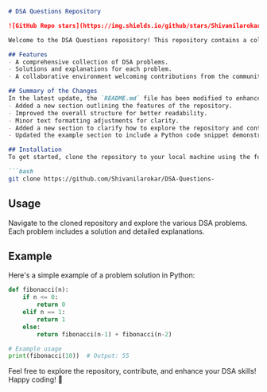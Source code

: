 ```markdown
# DSA Questions Repository

![GitHub Repo stars](https://img.shields.io/github/stars/Shivanilarokar/DSA-Questions-) ![GitHub forks](https://img.shields.io/github/forks/Shivanilarokar/DSA-Questions-) ![GitHub issues](https://img.shields.io/github/issues/Shivanilarokar/DSA-Questions-)

Welcome to the DSA Questions repository! This repository contains a collection of Data Structures and Algorithms (DSA) problems designed to help you enhance your coding skills.

## Features
- A comprehensive collection of DSA problems.
- Solutions and explanations for each problem.
- A collaborative environment welcoming contributions from the community. 🎉

## Summary of the Changes
In the latest update, the `README.md` file has been modified to enhance the information provided to users. The following changes have been made:
- Added a new section outlining the features of the repository.
- Improved the overall structure for better readability.
- Minor text formatting adjustments for clarity.
- Added a new section to clarify how to explore the repository and contribute.
- Updated the example section to include a Python code snippet demonstrating a simple problem solution.

## Installation
To get started, clone the repository to your local machine using the following command:

```bash
git clone https://github.com/Shivanilarokar/DSA-Questions-
```

## Usage
Navigate to the cloned repository and explore the various DSA problems. Each problem includes a solution and detailed explanations. 

## Example
Here's a simple example of a problem solution in Python:

```python
def fibonacci(n):
    if n <= 0:
        return 0
    elif n == 1:
        return 1
    else:
        return fibonacci(n-1) + fibonacci(n-2)

# Example usage
print(fibonacci(10))  # Output: 55
```

Feel free to explore the repository, contribute, and enhance your DSA skills! Happy coding! 🎉
```